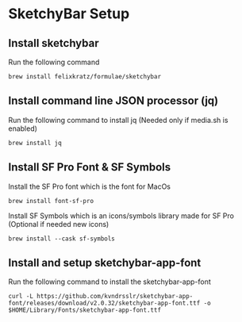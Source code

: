 # SketchyBar Setup

## Install sketchybar

Run the following command

```
brew install felixkratz/formulae/sketchybar
```

## Install command line JSON processor (jq)

Run the following command to install jq (Needed only if media.sh is enabled)

```
brew install jq
```

## Install SF Pro Font & SF Symbols

Install the SF Pro font which is the font for MacOs

```
brew install font-sf-pro
```

Install SF Symbols which is an icons/symbols library made for SF Pro (Optional if needed new icons)

```
brew install --cask sf-symbols
```

## Install and setup sketchybar-app-font

Run the following command to install the sketchybar-app-font

```
curl -L https://github.com/kvndrsslr/sketchybar-app-font/releases/download/v2.0.32/sketchybar-app-font.ttf -o $HOME/Library/Fonts/sketchybar-app-font.ttf
```
